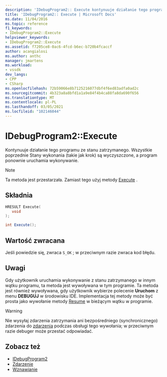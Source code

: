```yaml
---
description: 'IDebugProgram2:: Execute kontynuuje działanie tego programu ze stanu zatrzymanego. Wszystkie poprzednie Stany wykonania (takie jak krok) są wyczyszczone, a program ponownie uruchamia wykonywanie.'
title: 'IDebugProgram2:: Execute | Microsoft Docs'
ms.date: 11/04/2016
ms.topic: reference
f1_keywords:
- IDebugProgram2::Execute
helpviewer_keywords:
- IDebugProgram2::Execute
ms.assetid: f7205ce8-0ac6-4fcd-b6ec-b720b4fcaccf
author: acangialosi
ms.author: anthc
manager: jmartens
ms.workload:
- vssdk
dev_langs:
- CPP
- CSharp
ms.openlocfilehash: 72b59066e8b7125216077dbf4f6ed83adfa0ad2c
ms.sourcegitcommit: 4b323a8a8bfd1a1a9e84f4b4ca88fa8da690f656
ms.translationtype: MT
ms.contentlocale: pl-PL
ms.lasthandoff: 03/05/2021
ms.locfileid: "102146044"
---
```

# <a name="idebugprogram2execute"></a>IDebugProgram2::Execute
Kontynuuje działanie tego programu ze stanu zatrzymanego. Wszystkie poprzednie Stany wykonania (takie jak krok) są wyczyszczone, a program ponownie uruchamia wykonywanie.

> [!NOTE]
> Ta metoda jest przestarzała. Zamiast tego użyj metody [Execute](../../../extensibility/debugger/reference/idebugprocess3-execute.md) .

## <a name="syntax"></a>Składnia

```cpp
HRESULT Execute(
   void
);
```

```csharp
int Execute();
```

## <a name="return-value"></a>Wartość zwracana
 Jeśli powiedzie się, zwraca `S_OK` ; w przeciwnym razie zwraca kod błędu.

## <a name="remarks"></a>Uwagi
 Gdy użytkownik uruchamia wykonywanie z stanu zatrzymanego w innym wątku programu, ta metoda jest wywoływana w tym programie. Ta metoda jest również wywoływana, gdy użytkownik wybierze polecenie **Uruchom** z menu **DEBUGUJ** w środowisku IDE. Implementacja tej metody może być prosta jako wywołanie metody [Resume](../../../extensibility/debugger/reference/idebugthread2-resume.md) w bieżącym wątku w programie.

> [!WARNING]
> Nie wysyłaj zdarzenia zatrzymania ani bezpośredniego (synchronicznego) zdarzenia do [zdarzenia](../../../extensibility/debugger/reference/idebugeventcallback2-event.md) podczas obsługi tego wywołania; w przeciwnym razie debuger może przestać odpowiadać.

## <a name="see-also"></a>Zobacz też
- [IDebugProgram2](../../../extensibility/debugger/reference/idebugprogram2.md)
- [Zdarzenie](../../../extensibility/debugger/reference/idebugeventcallback2-event.md)
- [Wznawianie](../../../extensibility/debugger/reference/idebugthread2-resume.md)
